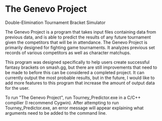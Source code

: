 # The Genevo Project
Double-Elimination Tournament Bracket Simulator

The Genevo Project is a program that takes input files containing data from previous data, and is able to predict the results
of any future tournament given the competitors that will be in attendance. The Genevo Project is primarily designed for 
fighting game tournaments. It analyzes previous set records of various competitors as well as character matchups.

This program was designed specifically to help users create successful fantasy brackets on smash.gg, but there are still improvements
that need to be made to before this can be considered a completed project. It can currently output the most probable results, but
in the future, I would like to add more features to this program that increase the amount of output data for the user.

To run "The Genevo Project", run Tourney_Predictor.exe in a C/C++ compilier (I recommend Cygwin). After attempting to run Tourney_Predictor.exe, an error message will appear explaining what arguments need to be added to the command line.
